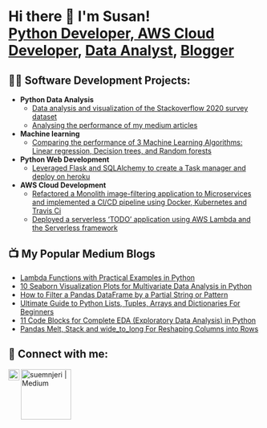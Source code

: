 <h1> Hi there 👋 I'm Susan! <br/><a href="https://github.com/suemnjeri">Python Developer, AWS Cloud Developer</a>, <a href="https://www.linkedin.com/in/suemnjeri/">Data Analyst</a>, <a href="https://suemnjeri.medium.com/">Blogger</a></h1>

<h2>👨‍💻 Software Development Projects:</h2>

- <b>Python Data Analysis</b>
  - [Data analysis and visualization of the Stackoverflow 2020 survey dataset](https://github.com/suemnjeri/stackoverflow2020)</b>
  - [Analysing the performance of my medium articles](https://github.com/suemnjeri/Stats-analysis-of-medium-articles/tree/master) </b>
- <b>Machine learning</b>
  - [Comparing the performance of 3 Machine Learning Algorithms: Linear regression, Decision trees, and Random forests](https://github.com/suemnjeri/medium-articles/tree/main/Model%20complexity%20ML)
- <b>Python Web Development</b>
  - [Leveraged Flask and SQLAlchemy to create a Task manager and deploy on heroku](https://github.com/suemnjeri/Flask-Task-Manager/blob/master/README.md)
- <b>AWS Cloud Development</b>
  - [Refactored a Monolith image-filtering application to Microservices and implemented a CI/CD pipeline using Docker, Kubernetes and Travis Ci](https://github.com/suemnjeri/cd0354-monolith-to-microservices-project)
  - [Deployed a serverless ‘TODO’ application using AWS Lambda and the Serverless framework](https://github.com/suemnjeri/Serverless-app-project-4)

<h2>📺 My Popular Medium Blogs</h2>

- [Lambda Functions with Practical Examples in Python](https://towardsdatascience.com/lambda-functions-with-practical-examples-in-python-45934f3653a8)
- [10 Seaborn Visualization Plots for Multivariate Data Analysis in Python](https://towardsdatascience.com/10-must-know-seaborn-functions-for-multivariate-data-analysis-in-python-7ba94847b117)
- [How to Filter a Pandas DataFrame by a Partial String or Pattern](https://towardsdatascience.com/8-ways-to-filter-a-pandas-dataframe-by-a-partial-string-or-pattern-49f43279c50f)
- [Ultimate Guide to Python Lists, Tuples, Arrays and Dictionaries For Beginners](https://towardsdatascience.com/ultimate-guide-to-lists-tuples-arrays-and-dictionaries-for-beginners-8d1497f9777c)
- [11 Code Blocks for Complete EDA (Exploratory Data Analysis) in Python](https://towardsdatascience.com/11-simple-code-blocks-for-complete-exploratory-data-analysis-eda-67c2817f56cd)
- [Pandas Melt, Stack and wide_to_long For Reshaping Columns into Rows](https://towardsdatascience.com/wide-to-long-data-how-and-when-to-use-pandas-melt-stack-and-wide-to-long-7c1e0f462a98)

<h2> 🤳 Connect with me:</h2>


[<img align="left" alt="suemnjeri | LinkedIn" width="22px" src="https://cdn.jsdelivr.net/npm/simple-icons@v3/icons/linkedin.svg" />][linkedin]
[<img align="left" alt="suemnjeri | Medium" width="100px" src="https://upload.wikimedia.org/wikipedia/commons/0/0d/Medium_%28website%29_logo.svg" />][medium]

[linkedin]: https://www.linkedin.com/in/suemnjeri/
[medium]: https://suemnjeri.medium.com/

<!--
**suemnjeri/suemnjeri** is a ✨ _special_ ✨ repository because its `README.md` (this file) appears on your GitHub profile.

Here are some ideas to get you started:

- 🔭 I’m currently working on ...
- 🌱 I’m currently learning ...
- 👯 I’m looking to collaborate on ...
- 🤔 I’m looking for help with ...
- 💬 Ask me about ...
- 📫 How to reach me: ...
- 😄 Pronouns: ...
- ⚡ Fun fact: ...
-->
